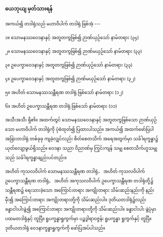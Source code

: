 ### ယေဘုယျ မှတ်သားရန်

အကယ်၍ တဒါရုံသည် မဟာဝိပါက် တဒါရုံ ဖြစ်အံ့ ---

၁။ သောမနဿဝေဒနာနှင့် အတူတကွဖြစ်၍ ဉာဏ်ယှဉ်သော် နာမ်တရား (၃၄)

၂။ သောမနဿဝေဒနာနှင့် အတူတကွဖြစ်၍ ဉာဏ်မယှဉ်သော် နာမ်တရား (၃၃)

၃။ ဥပေက္ခာဝေဒနာနှင့် အတူတကွဖြစ်၍ ဉာဏ်ယှဉ်သော် နာမ်တရား (၃၃)

၄။ ဥပေက္ခာဝေဒနာနှင့် အတူတကွဖြစ်၍ ဉာဏ်မယှဉ်သော် နာမ်တရား (၃၂)

၅။ အဟိတ် သောမနဿသန္တီရဏ တဒါရုံ ဖြစ်သော် နာမ်တရား (၁၂)

၆။ အဟိတ် ဥပေက္ခာသန္တီရဏ တဒါရုံ ဖြစ်သော် နာမ်တရား (၁၁)

အသီးအသီး ရှိ၏။ အထက်တွင် သောမနဿဝေဒနာနှင့် အတူတကွဖြစ်သော ဉာဏ်ယှဉ်သော မဟာဝိပါက်
တဒါရုံကို ပုံစံထုတ်၍ ပြထားပါသည်။ အကယ်၍ အထက်ဖော်ပြပါ အခြားတဒါရုံ တစ်ခုခု ကျခဲ့လျှင်လည်း
စိတ်စေတသိက် အရေအတွက်မှာ သင်္ခါရက္ခန္ဓာ၌ ယုတ်လျော့ဖွယ်ရှိသည်။ ဝေဒနာ သညာ ဝိညာဏ်မှ ကြွင်းကျန်
သမျှ စေတသိက်ဟူသမျှသည် သင်္ခါရက္ခန္ဓာချည်းပင်တည်း။

အဟိတ် ကုသလဝိပါက် သောမနဿသန္တီရဏ တဒါရုံ， အဟိတ် ကုသလဝိပါက် ဥပေက္ခာသန္တီရဏ တဒါရုံ，
အဟိတ် အကုသလဝိပါက် ဥပေက္ခာသန္တီရဏ တဒါရုံတို့၌ သန္တီရဏ၌ ရေးသားခဲ့သော အကြောင်းတရား
အကျိုးတရား သိမ်းဆည်းနည်းကို နည်းမှီး၍ အကြောင်းတရား အကျိုးတရားတို့ကို သိမ်းဆည်းပါ။
ဒုတိယတဒါရုံ၌လည်း ခန္ဓာငါးပါးဖွဲ့၍ အကြောင်းတရား အကျိုးတရားတို့ကို သိမ်းဆည်းပါ။ ခန္ဓာငါးပါး
ဖွဲ့ပုံမှာ ပထမတဒါရုံနှင့် တူပြီ။ ရူပက္ခန္ဓာရှုကွက်မှာ ပဉ္စဒွါရာဝဇ္ဇန်း ရူပက္ခန္ဓာ ရှုကွက်နှင့် တူပြီ။ ဒုတိယတဒါရုံ
ဝေဒနာက္ခန္ဓာရှုကွက်ကို ဖော်ပြအပ်ပါသည်။